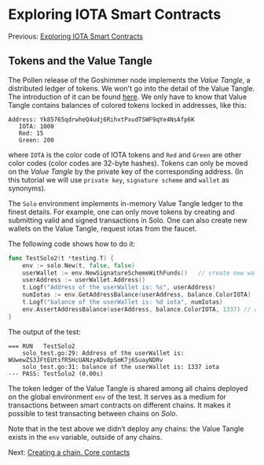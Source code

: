 # Exploring IOTA Smart Contracts

Previous: [Exploring IOTA Smart Contracts](01.md)

 ## Tokens and the Value Tangle
 The Pollen release of the Goshimmer node implements the _Value Tangle_, 
 a distributed ledger of tokens. We won't go into the detail of the Value Tangle. The introduction 
 of it can be found [here](../intro/utxo.md). We only have to know that Value Tangle contains
 balances of colored tokens locked in addresses, like this: 
 ```
Address: Yk85765qdrwheQ4udj6RihxtPxudTSWF9qYe4NsAfp6K
    IOTA: 1000
    Red: 15
    Green: 200
```
where `IOTA` is the color code of IOTA tokens and `Red` and `Green` are other color codes (color codes are 32-byte hashes). 
Tokens can only be moved on the _Value Tangle_ by the private key of the corresponding address. 
(In this tutorial we will use `private key`, `signature scheme` and `wallet` as synonyms).  

The `Solo` environment implements in-memory Value Tangle ledger to the finest details. 
For example, one can only move tokens by creating and submitting valid and signed transactions in Solo. 
One can also create new wallets on the Value Tangle, request iotas from the faucet.

The following code shows how to do it:
```go
func TestSolo2(t *testing.T) {
	env := solo.New(t, false, false)
	userWallet := env.NewSignatureSchemeWithFunds()   // create new wallet and request funds from genesis
	userAddress := userWallet.Address()
	t.Logf("Address of the userWallet is: %s", userAddress)
	numIotas := env.GetAddressBalance(userAddress, balance.ColorIOTA)  // how many iotas contains the address
	t.Logf("balance of the userWallet is: %d iota", numIotas)
	env.AssertAddressBalance(userAddress, balance.ColorIOTA, 1337) // assert the address has 1337 iotas
}
```
 The output of the test:
```
=== RUN   TestSolo2
    solo_test.go:29: Address of the userWallet is: WUwewZS3JFtEUtsfR5HcUANzyADv8pSmK7j6SuayNDRv
    solo_test.go:31: balance of the userWallet is: 1337 iota
--- PASS: TestSolo2 (0.00s)
```
 
The token ledger of the Value Tangle is shared among all chains deployed on the global environment `env`
of the test. It serves as a medium for transactions between smart contracts on different chains. 
It makes it possible to test transacting between chains on _Solo_.
 
Note that in the test above we didn’t deploy any chains: the Value Tangle exists in the `env` variable, 
outside of any chains.

Next: [Creating a chain. Core contacts](03.md)
